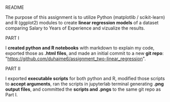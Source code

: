 README

The purpose of this assignment is to utilize Python (matplotlib / scikit-learn) and R (ggplot2) modules to create **linear regression models** of a dataset comparing Salary to Years of Experience and vizualize the results.


PART I

I **created python and R notebooks** with markdown to explain my code, exported those as **.html files**, and made an initial commit to a new **git repo**: "https://github.com/duhaime6/assignment_two-linear_regression".


PART II

I exported **executable scripts** for both python and R, modified those scripts to **accept arguments**, ran the scripts in jupyterlab terminal generating **.png output files**, and committed the **scripts and .pngs** to the same git repo as Part I.